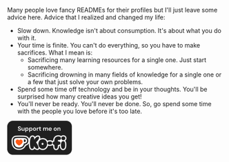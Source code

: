 Many people love fancy READMEs for their profiles but I'll just leave some advice here. Advice that I realized and changed my life:
- Slow down. Knowledge isn't about consumption. It's about what you do with it.
- Your time is finite. You can't do everything, so you have to make sacrifices. What I mean is:
    - Sacrificing many learning resources for a single one. Just start somewhere.
    - Sacrificing drowning in many fields of knowledge for a single one or a few that just solve your own problems.
- Spend some time off technology and be in your thoughts. You'll be surprised how many creative ideas you get!
- You'll never be ready. You'll never be done. So, go spend some time with the people you love before it's too late.

<a href="https://ko-fi.com/skynetcat"><img width="150" src="images/ko-fi.png" alt="Support me on ko-fi"></a>

